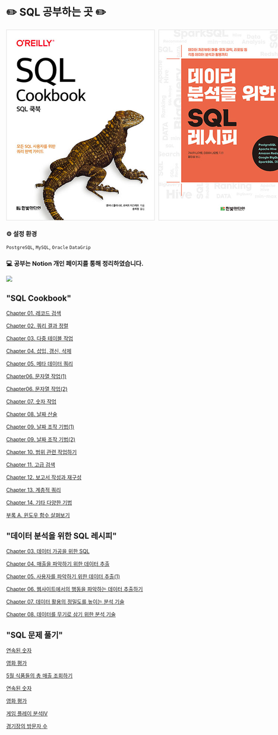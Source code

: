 # ✏️ SQL 공부하는 곳 ✏️

<div style="display: flex;">
    <img src="./img.png" alt="Image 1" style="margin-right: 10px;">
    <img src="./img_1.png" alt="Image 2">
</div>

### ⚙️ 설정 환경
`PostgreSQL`, `MySQL`, `Oracle` `DataGrip`

### 💻 공부는 Notion 개인 페이지를 통해 정리하였습니다.
<a href="https://www.notion.so/moondongmin/SQL-0bb7f9c3fd5a4f20949e2a31bbfa853d">
<img src="https://img.shields.io/badge/Notion-black?style=flat&logo=Notion&logoColor=white"
height="40px"/></a>
<br>

## "SQL Cookbook"

[Chapter 01. 레코드 검색](https://www.notion.so/moondongmin/Chapter-01-e037896e55ae4b48a06f1b8114970824)

[Chapter 02. 쿼리 결과 정렬](https://www.notion.so/moondongmin/Chapter-02-6af45af617944e6ea36d8aedcbf1fc0a)

[Chapter 03. 다중 테이블 작업](https://www.notion.so/moondongmin/Chapter-03-20827c1765f74925ae0f13c62face274)

[Chapter 04. 삽입, 갱신, 삭제](https://www.notion.so/moondongmin/Chapter-04-796042bd350e425dab1fc8fd5a65ad3d)

[Chapter 05. 메타 데이터 쿼리](https://www.notion.so/moondongmin/Chapter-05-ade05b84f92542e4ac69379b7c882d65)

[Chapter06. 문자열 작업(1)](https://www.notion.so/moondongmin/Chapter06-1-004262f2f2204f469c8b47507d6632eb)

[Chapter06. 문자열 작업(2)](https://www.notion.so/moondongmin/Chapter06-2-83d170935be147ee81584bb598e53d35)

[Chapter 07. 숫자 작업](https://www.notion.so/moondongmin/Chapter-07-48003d4fb1594a7db2e4a7e2fc899516)

[Chapter 08. 날짜 산술](https://www.notion.so/moondongmin/Chapter-08-e35d475175274e4caf0122761def4e46)

[Chapter 09. 날짜 조작 기법(1)](https://www.notion.so/moondongmin/Chapter-09-f44cca3df7c4462f960fb9c711baaf96)

[Chapter 09. 날짜 조작 기법(2)](https://www.notion.so/moondongmin/Chapter-09-2-bdac6e95e1d7413b8c383b6bc40b327b)

[Chapter 10. 범위 관련 작업하기](https://www.notion.so/moondongmin/Chapter-10-912119a6f0a9497d82bb13222b466043)

[Chapter 11. 고급 검색](https://www.notion.so/moondongmin/Chapter-11-10586d5a1613484e9236f849eac6f614)

[Chapter 12. 보고서 작성과 재구성](https://www.notion.so/moondongmin/Chapter-12-a022890bad01403ea1a41b9d10673500)

[Chapter 13. 계층적 쿼리](https://www.notion.so/moondongmin/Chapter-13-6031e57af61f45abb671b1a2810d77ed)

[Chapter 14. 기타 다양한 기법](https://www.notion.so/moondongmin/Chapter-14-a61f8294ac654dadbf33925aca819154)

[부록 A. 윈도우 함수 살펴보기](https://www.notion.so/moondongmin/A-e0cc02b279474a5d887d4d0b42f737bc)

## "데이터 분석을 위한 SQL 레시피"
[Chapter 03. 데이터 가공을 위한 SQL](https://www.notion.so/moondongmin/Chapter-03-SQL-fd1521c8ab604cb0bba4aad7597139e9)

[Chapter 04. 매출을 파악하기 위한 데이터 추출](https://www.notion.so/moondongmin/Chapter-04-82146b0a425a43b48382992e75cd0fe7)

[Chapter 05. 사용자를 파악하기 위한 데이터 추출(1)](https://www.notion.so/moondongmin/Chapter-05-1-b5d515db0a9a49a2a8f059e72f78c62f)

[Chapter 06. 웹사이트에서의 행동을 파악하는 데이터 추출하기](https://www.notion.so/moondongmin/Chapter-06-6c13430648624291ae25e8da06db65e0?pvs=4)

[Chapter 07. 데이터 활용의 정밀도를 높이는 분석 기술](https://www.notion.so/moondongmin/Chapter-07-2d0831f214f04026b8e4c6d39abe373e?pvs=4)

[Chapter 08. 데이터를 무기로 삼기 위한 분석 기술](https://www.notion.so/moondongmin/Chapter-08-c796c76926a94ed187dc2923d564a7d3?pvs=4)

## "SQL 문제 풀기"
[연속된 숫자](https://moondongmin.notion.site/332586def5ef4a1591a8e382af52b4d5?pvs=4)

[영화 평가](https://moondongmin.notion.site/8830cc1d4cde49a793ad84eea51e6473?pvs=4)

[5월 식품들의 총 매출 조회하기](https://moondongmin.notion.site/5-9d27bc3ef24d4d7991ffde3895ec1059?pvs=4)

[연속된 숫자](https://moondongmin.notion.site/332586def5ef4a1591a8e382af52b4d5?pvs=4)

[영화 평가](https://moondongmin.notion.site/8830cc1d4cde49a793ad84eea51e6473?pvs=4)

[게임 플레이 분석IV](https://www.notion.so/moondongmin/IV-cd822eeddeeb4024aaecaf4f5cdc18f5?pvs=4)

[경기장의 방문자 수](https://moondongmin.notion.site/37b6da1b90b94861926d909b11d96de5?pvs=4)
